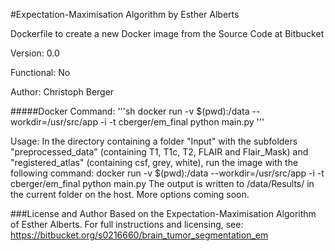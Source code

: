 #Expectation-Maximisation Algorithm by Esther Alberts

Dockerfile to create a new Docker image from the Source Code at Bitbucket

Version: 0.0

Functional: No

Author: Christoph Berger

#####Docker Command: 
'''sh
docker run -v $(pwd):/data --workdir=/usr/src/app -i -t cberger/em_final python main.py
'''

Usage: In the directory containing a folder "Input" with the subfolders "preprocessed_data" (containing T1, T1c, T2, FLAIR and Flair_Mask) and "registered_atlas" (containing csf, grey, white), run the image with the following command:
docker run -v $(pwd):/data --workdir=/usr/src/app -i -t cberger/em_final python main.py
The output is written to /data/Results/ in the current folder on the host.
More options coming soon.

###License and Author
Based on the Expectation-Maximisation Algorithm of Esther Alberts.
For full instructions and licensing, see: https://bitbucket.org/s0216660/brain_tumor_segmentation_em